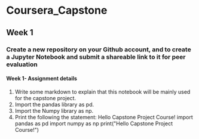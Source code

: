 # Coursera_Capstone
## Week 1 
### Create a new repository on your Github account, and to create a Jupyter Notebook and submit a shareable link to it for peer evaluation
#### Week 1- Assignment details
1. Write some markdown to explain that this notebook will be mainly used for the capstone project.
2. Import the pandas library as pd.
3. Import the Numpy library as np.
4. Print the following the statement: Hello Capstone Project Course!
import pandas as pd 
import numpy as np 
print("Hello Capstone Project Course!")

